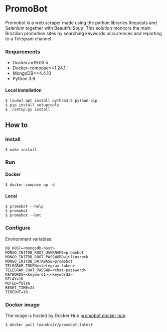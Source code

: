 # PromoBot

Promobot is a web scraper made using the python libraries Requests and Selenium together with BeautifulSoup. This solution monitors the main Brazilian promotion sites by searching keywords occurrences and reporting to a Telegram channel.

### Requirements

- Docker>=19.03.5
- Docker-compose>=1.24.1
- MongoDB==4.4.10
- Python 3.9

#### Local installation

```shell
$ [sudo] apt install python3.9 python-pip
$ pip install setuptools
$ ./setup.py install
```

## How to

### Install

```shell
$ make install
```

### Run

#### Docker
```shell
$ docker-compose up -d
```

#### Local
```shell
$ promobot --help
$ promobot
$ promobot --bot
```

### Configure

Environment variables:
```
DB_HOST=<mongodb-host>
MONGO_INITDB_ROOT_USERNAME=promobot
MONGO_INITDB_ROOT_PASSWORD=juliusrock
MONGO_INITDB_DATABASE=promobot
TELEGRAM_TOKEN=<telegram-token>
TELEGRAM_CHAT_PASSWD=<chat-password>
KEYWORDS=<keyword1>;<keyword2>
DELAY=10
MUTED=false
RESET_TIME=24
TIMEOUT=10
```

### Docker image

The image is hosted by Docker Hub [promobot docker hub](https://hub.docker.com/r/leandro2r/promobot)

```shell
$ docker pull leandro2r/promobot:latest
```
